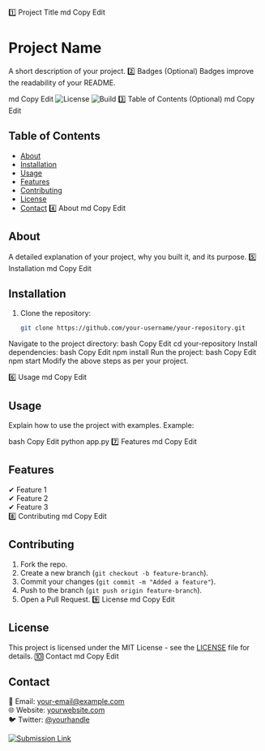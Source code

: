 1️⃣ Project Title
md
Copy
Edit
# Project Name
A short description of your project.
2️⃣ Badges (Optional)
Badges improve the readability of your README.

md
Copy
Edit
![License](https://img.shields.io/badge/license-MIT-green)
![Build](https://img.shields.io/badge/build-passing-brightgreen)
3️⃣ Table of Contents (Optional)
md
Copy
Edit
## Table of Contents
- [About](#about)
- [Installation](#installation)
- [Usage](#usage)
- [Features](#features)
- [Contributing](#contributing)
- [License](#license)
- [Contact](#contact)
4️⃣ About
md
Copy
Edit
## About
A detailed explanation of your project, why you built it, and its purpose.
5️⃣ Installation
md
Copy
Edit
## Installation
1. Clone the repository:
   ```bash
   git clone https://github.com/your-username/your-repository.git
Navigate to the project directory:
bash
Copy
Edit
cd your-repository
Install dependencies:
bash
Copy
Edit
npm install
Run the project:
bash
Copy
Edit
npm start
Modify the above steps as per your project.

6️⃣ Usage
md
Copy
Edit
## Usage
Explain how to use the project with examples.
Example:

bash
Copy
Edit
python app.py
7️⃣ Features
md
Copy
Edit
## Features
✔ Feature 1  
✔ Feature 2  
✔ Feature 3  
8️⃣ Contributing
md
Copy
Edit
## Contributing
1. Fork the repo.
2. Create a new branch (`git checkout -b feature-branch`).
3. Commit your changes (`git commit -m "Added a feature"`).
4. Push to the branch (`git push origin feature-branch`).
5. Open a Pull Request.
9️⃣ License
md
Copy
Edit
## License
This project is licensed under the MIT License - see the [LICENSE](LICENSE) file for details.
🔟 Contact
md
Copy
Edit
## Contact
📧 Email: your-email@example.com  
🌐 Website: [yourwebsite.com](https://yourwebsite.com)  
🐦 Twitter: [@yourhandle](https://twitter.com/yourhandle)  










[![Submission Link](https://img.shields.io/badge/View-Submission-green?style=for-the-badge)](https://glathika.github.io/coursera/)





